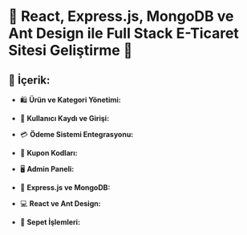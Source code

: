 # 🚀 React, Express.js, MongoDB ve Ant Design ile Full Stack E-Ticaret Sitesi Geliştirme 🛒


## 📌 İçerik:

- 🛍️ **Ürün ve Kategori Yönetimi:** 

- 👥 **Kullanıcı Kaydı ve Girişi:** 

- 💳 **Ödeme Sistemi Entegrasyonu:** 

- 🎁 **Kupon Kodları:** 

- 🖥️ **Admin Paneli:** 

- 🚀 **Express.js ve MongoDB:** 

- 💻 **React ve Ant Design:** 

- 🛒 **Sepet İşlemleri:** 

